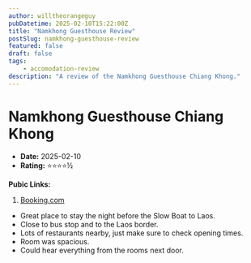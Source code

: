 ```yaml
---
author: willtheorangeguy
pubDatetime: 2025-02-10T15:22:00Z
title: "Namkhong Guesthouse Review"
postSlug: namkhong-guesthouse-review
featured: false
draft: false
tags:
    - accomodation-review
description: "A review of the Namkhong Guesthouse Chiang Khong."
---
```


# Namkhong Guesthouse Chiang Khong

-   **Date:** 2025-02-10
-   **Rating:** ⭐⭐⭐⭐½

**Pubic Links:**

1. [Booking.com](https://www.booking.com/hotel/th/namkhong-guesthouse-and-resort.en-gb.html?aid=356980&label=review_am&activeTab=htReviews&appvl_email=1&rurl=93dd3d239bdf525a&type=total#tab-reviews)

-   Great place to stay the night before the Slow Boat to Laos.
-   Close to bus stop and to the Laos border.
-   Lots of restaurants nearby, just make sure to check opening times.
-   Room was spacious.
-   Could hear everything from the rooms next door.
